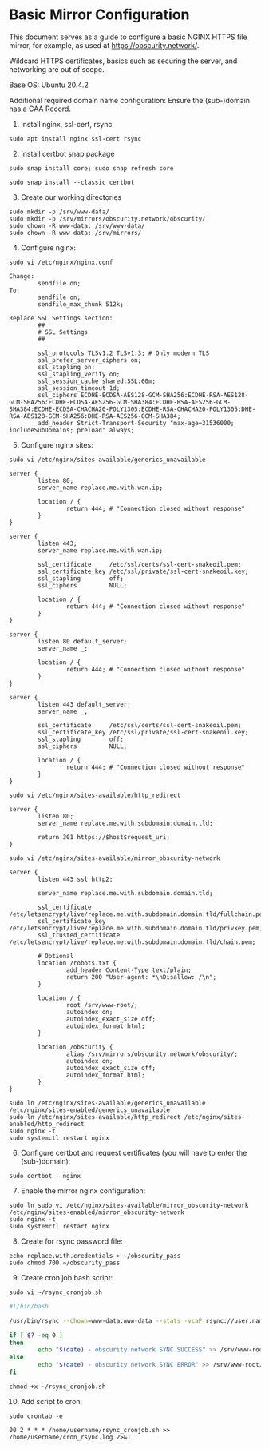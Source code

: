 # Basic Mirror Configuration

This document serves as a guide to configure a basic NGINX HTTPS file mirror, for example, as used at https://obscurity.network/.

Wildcard HTTPS certificates, basics such as securing the server, and networking are out of scope.

Base OS: Ubuntu 20.4.2

Additional required domain name configuration: Ensure the (sub-)domain has a CAA Record.


1) Install nginx, ssl-cert, rsync

```
sudo apt install nginx ssl-cert rsync
```

2) Install certbot snap package

```
sudo snap install core; sudo snap refresh core
```
```
sudo snap install --classic certbot
```

3) Create our working directories

```
sudo mkdir -p /srv/www-data/
sudo mkdir -p /srv/mirrors/obscurity.network/obscurity/
sudo chown -R www-data: /srv/www-data/
sudo chown -R www-data: /srv/mirrors/
```

4) Configure nginx:
```
sudo vi /etc/nginx/nginx.conf
```

```
Change:
        sendfile on;
To:
        sendfile on;
        sendfile_max_chunk 512k;
```

```
Replace SSL Settings section:
        ##
        # SSL Settings
        ##

        ssl_protocols TLSv1.2 TLSv1.3; # Only modern TLS
        ssl_prefer_server_ciphers on;
        ssl_stapling on;
        ssl_stapling_verify on;
        ssl_session_cache shared:SSL:60m;
        ssl_session_timeout 1d;
        ssl_ciphers ECDHE-ECDSA-AES128-GCM-SHA256:ECDHE-RSA-AES128-GCM-SHA256:ECDHE-ECDSA-AES256-GCM-SHA384:ECDHE-RSA-AES256-GCM-SHA384:ECDHE-ECDSA-CHACHA20-POLY1305:ECDHE-RSA-CHACHA20-POLY1305:DHE-RSA-AES128-GCM-SHA256:DHE-RSA-AES256-GCM-SHA384;
        add_header Strict-Transport-Security "max-age=31536000; includeSubDomains; preload" always;
```


5) Configure nginx sites:

```
sudo vi /etc/nginx/sites-available/generics_unavailable
```
```
server {
        listen 80;
        server_name replace.me.with.wan.ip;

        location / {
                return 444; # "Connection closed without response"
        }
}

server {
        listen 443;
        server_name replace.me.with.wan.ip;

        ssl_certificate     /etc/ssl/certs/ssl-cert-snakeoil.pem;
        ssl_certificate_key /etc/ssl/private/ssl-cert-snakeoil.key;
        ssl_stapling        off;
        ssl_ciphers         NULL;

        location / {
                return 444; # "Connection closed without response"
        }
}

server {
        listen 80 default_server;
        server_name _;

        location / {
                return 444; # "Connection closed without response"
        }
}

server {
        listen 443 default_server;
        server_name _;

        ssl_certificate     /etc/ssl/certs/ssl-cert-snakeoil.pem;
        ssl_certificate_key /etc/ssl/private/ssl-cert-snakeoil.key;
        ssl_stapling        off;
        ssl_ciphers         NULL;

        location / {
                return 444; # "Connection closed without response"
        }
}
```
```
sudo vi /etc/nginx/sites-available/http_redirect
```
```
server {
        listen 80;
        server_name replace.me.with.subdomain.domain.tld;

        return 301 https://$host$request_uri;
}
```
```
sudo vi /etc/nginx/sites-available/mirror_obscurity-network
```
```
server {
        listen 443 ssl http2;

        server_name replace.me.with.subdomain.domain.tld;

        ssl_certificate /etc/letsencrypt/live/replace.me.with.subdomain.domain.tld/fullchain.pem;
        ssl_certificate_key /etc/letsencrypt/live/replace.me.with.subdomain.domain.tld/privkey.pem;
        ssl_trusted_certificate /etc/letsencrypt/live/replace.me.with.subdomain.domain.tld/chain.pem;

        # Optional
        location /robots.txt {
                add_header Content-Type text/plain;
                return 200 "User-agent: *\nDisallow: /\n";
        }

        location / {
                root /srv/www-root/;
                autoindex on;
                autoindex_exact_size off;
                autoindex_format html;
        }

        location /obscurity {
                alias /srv/mirrors/obscurity.network/obscurity/;
                autoindex on;
                autoindex_exact_size off;
                autoindex_format html;
        }
}
```
```
sudo ln /etc/nginx/sites-available/generics_unavailable /etc/nginx/sites-enabled/generics_unavailable
sudo ln /etc/nginx/sites-available/http_redirect /etc/nginx/sites-enabled/http_redirect
sudo nginx -t
sudo systemctl restart nginx
```

6) Configure certbot and request certificates (you will have to enter the (sub-)domain):
```
sudo certbot --nginx
```

7) Enable the mirror nginx configuration:
```
sudo ln sudo vi /etc/nginx/sites-available/mirror_obscurity-network /etc/nginx/sites-enabled/mirror_obscurity-network
sudo nginx -t
sudo systemctl restart nginx
```

8) Create for rsync password file:
```
echo replace.with.credentials > ~/obscurity_pass
sudo chmod 700 ~/obscurity_pass
```

9) Create cron job bash script:
```
sudo vi ~/rsync_cronjob.sh
```
```bash
#!/bin/bash

/usr/bin/rsync --chown=www-data:www-data --stats -vcaP rsync://user.name@server.ip:port/obscurity /srv/mirrors/obscurity.network/obscurity/ --password-file /home/username/obscurity_pass;

if [ $? -eq 0 ]
then
        echo "$(date) - obscurity.network SYNC SUCCESS" >> /srv/www-root/mirror_sync_log.txt
else
        echo "$(date) - obscurity.network SYNC ERROR" >> /srv/www-root/mirror_sync_log.txt
fi
```
```
chmod +x ~/rsync_cronjob.sh
```

10) Add script to cron:
```
sudo crontab -e
```
```
00 2 * * * /home/username/rsync_cronjob.sh >> /home/username/cron_rsync.log 2>&1
```
